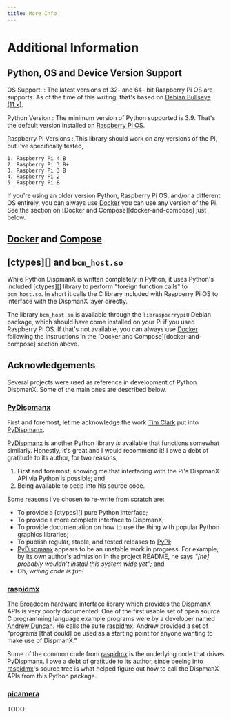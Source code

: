 ```yaml
---
title: More Info
---
```


# Additional Information

## Python, OS and Device Version Support

OS Support:
:   The latest versions of 32- and 64- bit Raspberry Pi OS are supports. As of
    the time of this writing, that's based on [Debian Bullseye (11.x)][debian-bullseye].

Python Version
:   The minimum version of Python supported is 3.9. That's the default version
    installed on [Raspberry Pi OS][pi-os].

Raspberry Pi Versions
:   This library should work on any versions of the Pi, but I've specifically
    tested,

    1. Raspberry Pi 4 B
    2. Raspberry Pi 3 B+
    3. Raspberry Pi 3 B
    4. Raspberry Pi 2
    5. Raspberry Pi B

If you're using an older version Python, Raspberry Pi OS, and/or a different OS
entirely, you can always use [Docker][] you can use any version of the Pi. See
the section on [Docker and Compose][docker-and-compose] just below.

## [Docker][] and [Compose][]

## [ctypes][] and `bcm_host.so`

While Python DispmanX is written completely in Python, it uses Python's included
[ctypes][] library to perform "foreign function calls" to `bcm_host.so`. In
short it calls the C library included with Raspberry Pi OS to interface with the
DispmanX layer directly.

The library `bcm_host.so` is available through the `libraspberrypi0` Debian
package, which should have come installed on your Pi if you used Raspberry Pi
OS. If that's not available, you can always use [Docker][] following the
instructions in the [Docker and Compose][docker-and-compose] section above.

## Acknowledgements

Several projects were used as reference in development of Python DispmanX. Some
of the main ones are described below.

### [PyDispmanx][]

First and foremost, let me acknowledge the work [Tim Clark][] put into
[PyDispmanx][].

[PyDispmanx][] is another Python library _is_ available that functions
somewhat similarly. Honestly, it's great and I would recommend it! I owe a debt
of gratitude to its author, for two reasons,

1. First and foremost, showing me that interfacing with the Pi's DispmanX API
   via Python is possible; and
2. Being available to peep into his source code.

Some reasons I've chosen to re-write from scratch are:

 * To provide a [ctypes][] pure Python interface;
 * To provide a more complete interface to DispmanX;
 * To provide documentation on how to use the thing with popular Python
   graphics libraries;
 * To publish regular, stable, and tested releases to [PyPI][];
 * [PyDispmanx][] appears to be an unstable work in progress. For
   example, by its own author's admission in the project README, he says
   _"\[he\] probably wouldn't install this system wide yet";_ and
 * Oh, _writing code is fun!_

### [raspidmx][]

The Broadcom hardware interface library which provides the DispmanX APIs is very
poorly documented. One of the first usable set of open source C programming
language example programs were by a developer named
[Andrew Duncan][]. He calls the suite [raspidmx][]. Andrew
provided a set of "programs [that could] be used as a starting point for anyone
wanting to make use of DispmanX."

Some of the common code from [raspidmx][] is the underlying code that
drives [PyDispmanx][]. I owe a debt of gratitude to its author, since
peeing into [raspidmx][]'s source tree is what helped figure out how to
call the DispmanX APIs from this Python package.

### [picamera][]

TODO

[andrew duncan]: https://github.com/andrewfrommelbourne
[debian-bullseye]: https://www.debian.org/releases/bullseye/
[compose]: https://docs.docker.com/compose/
[docker]: https://www.docker.com/
[pi-os]: https://www.raspberrypi.com/software/
[picamera]: https://picamera.readthedocs.io/
[pydispmanx]: https://github.com/eclispe/pydispmanx
[pypi]: https://pypi.org/
[raspidmx]: https://github.com/andrewfrommelbourne/raspidmx
[tim clark]: https://twitter.com/eclispe
